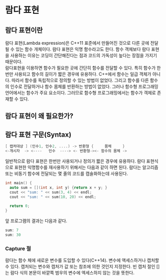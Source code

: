 # 람다 표현

## 람다 표현이란

람다 표현(Lambda expression)은 C++11 표준에서 만들어진 것으로 다른 곳에 전달될 수 있는 함수 개체이다. 람다 표현은 익명 함수라고도 한다.
함수 객체보다 람다 표현을 사용하는 이유는 코딩이 간단해진다는 점과 코드의 가독성이 높다는 장점을 가지기 때문이다.  
람다표현을 이용하면 함수가 필요한 곳에 간단히 함수를 전달할 수 있다. 특히 함수가 한번만 사용되고 함수의 길이가 짧은 경우에 유용하다.
C++에서 함수는 일급 객체가 아니다. 따라서 함수를 독립적으로 정의할 수 있는 방법이 없었다. 그리고 함수를 다른 함수의 인수로 전달하거나 
함수 몸체를 반환하는 방법이 없었다. 
그러나 함수형 프로그래밍 언어에서는 함수가 주요 요소이다. 그러므로 함수형 프로그래밍에서는 함수가 객체로 존재할 수 있다. 

## 람다 표현이 왜 필요한가?

## 람다 표현 구문(Syntax)

```c++
[ 캡처대상 ] (인수1, 인수2, ....) -> 반환형 {     몸체     }
<-개시자  -> <----   인수  ----> <- 반환형-><- 함수의 몸체 ->
```


일반적으로 람다 표현은 한번만 사용되거나 정의가 짧은 경우에 유용하다. 람다 표현식으로 표현한 익명함수를 재사용하기 위해서는 다음과 같이 
하면 된다.
람다는 알고리즘 또는 비동기 함수에 전달되는 몇 줄의 코드를 캡술화하는데 사용된다. 

```c++
int main() {
  auto sum = [](int x, int y) {return x + y; }
  cout << "sum: " << sum(3, 4) << endl;
  cout << "sum: " << sum(10, 20) << endl;
  
  return 0;
}
```

앞 프로그램의 결과는 다음과 같다.
```c++
sum: 7
sum: 30
```

### Capture 절

람다는 함수 체에 새로운 변수를 도입할 수 있다(C++14). 변수에 액세스하거나 캡처할 수 있다. 캡처되는 변수와 캡처가 값 또는 참조에 의한 것인지 지정한다. 
빈 캡처 절인 []는 람다 식의 본문이 바깥쪽 범우의 변수에 엑세스하지 않는 것을 뜻한다. 



